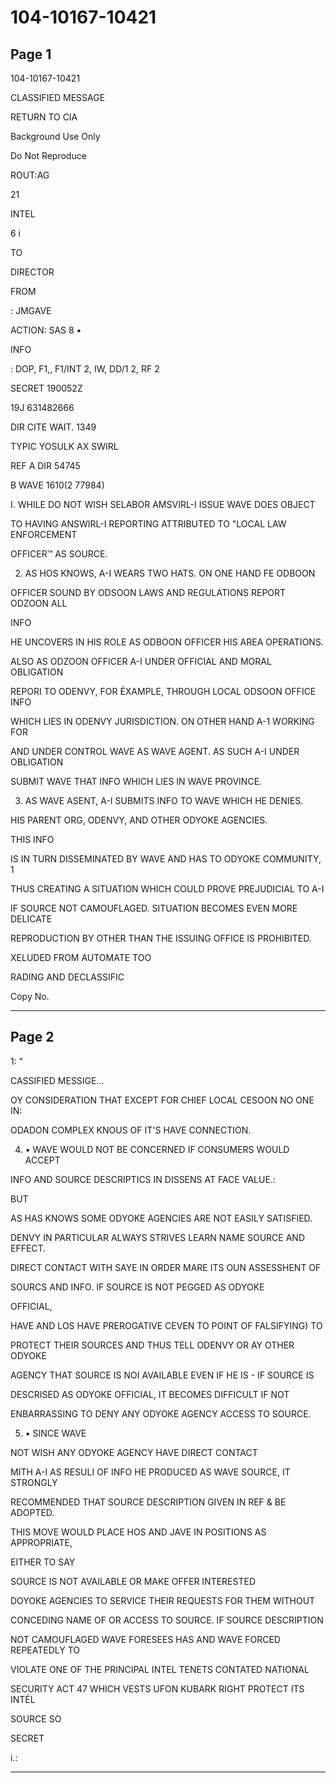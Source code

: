 # 104-10167-10421

## Page 1

104-10167-10421

CLASSIFIED MESSAGE

RETURN TO CIA

Background Use Only

Do Not Reproduce

ROUT:AG

21

INTEL

6 i

TO

DIRECTOR

FROM

: JMGAVE

ACTION: SAS 8 •

INFO

: DOP, F1,, F1/INT 2, IW, DD/1 2, RF 2

SECRET 190052Z

19J 631482666

DIR CITE WAIT. 1349

TYPIC YOSULK AX SWIRL

REF A DIR 54745

B WAVE 1610(2 77984)

I. WHILE DO NOT WISH SELABOR AMSVIRL-I ISSUE WAVE DOES OBJECT

TO HAVING ANSWIRL-I REPORTING ATTRIBUTED TO "LOCAL LAW ENFORCEMENT

OFFICER™ AS SOURCE.

2. AS HOS KNOWS, A-I WEARS TWO HATS. ON ONE HAND FE ODBOON

OFFICER SOUND BY ODSOON LAWS AND REGULATIONS REPORT ODZOON ALL

INFO

HE UNCOVERS IN HIS ROLE AS ODBOON OFFICER HIS AREA OPERATIONS.

ALSO AS ODZOON OFFICER A-I UNDER OFFICIAL AND MORAL OBLIGATION

REPORI TO ODENVY, FOR ÉXAMPLE, THROUGH LOCAL ODSOON OFFICE INFO

WHICH LIES IN ODENVY JURISDICTION. ON OTHER HAND A-1 WORKING FOR

AND UNDER CONTROL WAVE AS WAVE AGENT. AS SUCH A-I UNDER OBLIGATION

SUBMIT WAVE THAT INFO WHICH LIES IN WAVE PROVINCE.

3. AS WAVE ASENT, A-I SUBMITS INFO TO WAVE WHICH HE DENIES.

HIS PARENT ORG, ODENVY, AND OTHER ODYOKE AGENCIES.

THIS INFO

IS IN TURN DISSEMINATED BY WAVE AND HAS TO ODYOKE COMMUNITY, 1

THUS CREATING A SITUATION WHICH COULD PROVE PREJUDICIAL TO A-I

IF SOURCE NOT CAMOUFLAGED. SITUATION BECOMES EVEN MORE DELICATE

REPRODUCTION BY OTHER THAN THE ISSUING OFFICE IS PROHIBITED.

XELUDED FROM AUTOMATE TOO

RADING AND DECLASSIFIC

Copy No.

---

## Page 2

1: "

CASSIFIED MESSIGE...

OY CONSIDERATION THAT EXCEPT FOR CHIEF LOCAL CESOON NO ONE IN:

ODADON COMPLEX KNOUS OF IT'S HAVE CONNECTION.

4. • WAVE WOULD NOT BE CONCERNED IF CONSUMERS WOULD ACCEPT

INFO AND SOURCE DESCRIPTICS IN DISSENS AT FACE VALUE.:

BUT

AS HAS KNOWS SOME ODYOKE AGENCIES ARE NOT EASILY SATISFIED.

DENVY IN PARTICULAR ALWAYS STRIVES LEARN NAME SOURCE AND EFFECT.

DIRECT CONTACT WITH SAYE IN ORDER MARE ITS OUN ASSESSHENT OF

SOURCS AND INFO. IF SOURCE IS NOT PEGGED AS ODYOKE

OFFICIAL,

HAVE AND LOS HAVE PREROGATIVE CEVEN TO POINT OF FALSIFYING) TO

PROTECT THEIR SOURCES AND THUS TELL ODENVY OR AY OTHER ODYOKE

AGENCY THAT SOURCE IS NOI AVAILABLE EVEN IF HE IS - IF SOURCE IS

DESCRISED AS ODYOKE OFFICIAL, IT BECOMES DIFFICULT IF NOT

ENBARRASSING TO DENY ANY ODYOKE AGENCY ACCESS TO SOURCE.

5. • SINCE WAVE

NOT WISH ANY ODYOKE AGENCY HAVE DIRECT CONTACT

MITH A-I AS RESULI OF INFO HE PRODUCED AS WAVE SOURCE, IT STRONGLY

RECOMMENDED THAT SOURCE DESCRIPTION GIVEN IN REF & BE ADOPTED.

THIS MOVE WOULD PLACE HOS AND JAVE IN POSITIONS AS APPROPRIATE,

EITHER TO SAY

SOURCE IS NOT AVAILABLE OR MAKE OFFER INTERESTED

DOYOKE AGENCIES TO SERVICE THEIR REQUESTS FOR THEM WITHOUT

CONCEDING NAME OF OR ACCESS TO SOURCE. IF SOURCE DESCRIPTION

NOT CAMOUFLAGED WAVE FORESEES HAS AND WAVE FORCED REPEATEDLY TO

VIOLATE ONE OF THE PRINCIPAL INTEL TENETS CONTATED NATIONAL

SECURITY ACT 47 WHICH VESTS UFON KUBARK RIGHT PROTECT ITS INTÉL

SOURCE SO

SECRET

i.:

---

